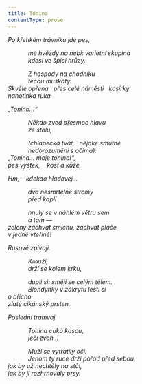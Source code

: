 ```yaml
---
title: Tónina
contentType: prose
---
```


_Po křehkém trávníku jde pes,_

            _mé hvězdy na nebi: varietní skupina  
            kdesi ve špici hrůzy._

            _Z hospody na chodníku  
            tečou muškáty.  
Skvěle opřena   přes celé náměstí   kasírky  
nahotinka ruka._

_„Tonino…“_

            _Někdo zved přesmoc hlavu  
            ze stolu,_

            _(chlapecká tvář,   nějaké smutné  
            nedorozumění s očima):  
„Tonina… moje tónina!“,  
pes vyštěk,    kost a kůže._

_Hm,    kdekdo hladovej…_

            _dva nesmrtelné stromy  
            před kaplí_

            _hnuly se v náhlém větru sem  
            a tam —  
zelený záchvat smíchu, záchvat pláče  
v jedné vteřině!_

_Rusové zpívají._

            _Krouží,  
            drží se kolem krku,_

            _dupli si: smějí se celým tělem.  
            Blondýnky v zákrytu leští si  
o břicho  
zlatý cikánský prsten._

_Poslední tramvaj._

            _Tonina cuká kasou,  
            ječí zvon…_

            _Muži se vytratily oči.  
            Jenom ty ruce drží pořád před sebou,  
jak by už nechtěly na stůl,  
jak by jí rozhrnovaly prsy._
